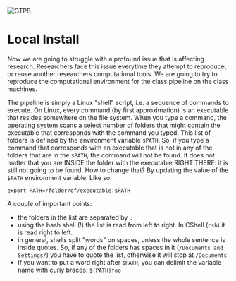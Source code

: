 ![GTPB](http://gtpb.igc.gulbenkian.pt/bicourses/images/GTPB2015logo.png "GTPB")

Local Install
=============

Now we are going to struggle with a profound issue that is affecting research. Researchers face this issue 
everytime they attempt to reproduce, or reuse another researchers computational tools.  We are going to try 
to reproduce the computational environment for the class pipeline on the class machines.

The pipeline is simply a Linux "shell" script, i.e. a sequence of commands to execute. On Linux, every 
command (by first approximation) is an executable that resides somewhere on the file system. When you type 
a command, the operating system scans a select number of folders that might contain the executable that 
corresponds with the command you typed. This list of folders is defined by the environment
variable `$PATH`. So, if you type a command that corresponds with an executable that is not in any of the
folders that are in the `$PATH`, the command will not be found. It does not matter that you are INSIDE the
folder with the executable RIGHT THERE: it is still not going to be found. How to change that? By updating
the value of the `$PATH` environment variable. Like so:

 `export PATH=/folder/of/executable:$PATH`

A couple of important points:
- the folders in the list are separated by `:`
- using the bash shell (!) the list is read from left to right. In CShell (`csh`) it is read right to left.
- in general, shells split "words" on spaces, unless the whole sentence is inside quotes. So, if any of the
folders has spaces in it (`/Documents and Settings/`) you have to quote the list, otherwise it will stop
at `/Documents`
- If you want to put a word right after `$PATH`, you can delimit the variable name with curly braces: 
`${PATH}foo`
